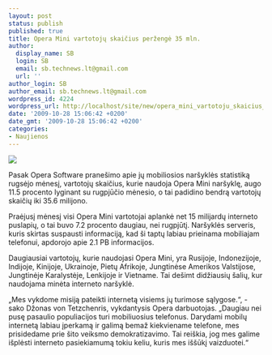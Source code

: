 ```yaml
---
layout: post
status: publish
published: true
title: Opera Mini vartotojų skaičius peržengė 35 mln.
author:
  display_name: SB
  login: SB
  email: sb.technews.lt@gmail.com
  url: ''
author_login: SB
author_email: sb.technews.lt@gmail.com
wordpress_id: 4224
wordpress_url: http://localhost/site/new/opera_mini_vartotoju_skaicius_perzenge_35_mln/
date: '2009-10-28 15:06:42 +0200'
date_gmt: '2009-10-28 15:06:42 +0200'
categories:
- Naujienos
---
```

<div class="imgright"><img src="http://t2.gstatic.com/images?q=tbn:LVDiGmHrasPFYM:http://nexus404.com/Blog/wp-content/uploads2/2008/11/opera-mini-new-beta.jpg"  /></div>
<p>Pasak Opera Software pranešimo apie jų mobiliosios naršyklės statistiką rugsėjo mėnesį, vartotojų skaičius, kurie naudoja Opera Mini naršyklę, augo 11.5 procento lyginant su rugpjūčio mėnesio, o tai padidino bendrą vartotojų skaičių iki 35.6 milijono.</p>
<p>Praėjusį mėnesį visi Opera Mini vartotojai aplankė net 15 milijardų interneto puslapių, o tai buvo 7.2 procento daugiau, nei rugpjūtį. Naršyklės serveris, kuris skirtas suspausti informaciją, kad ši taptų labiau prieinama mobiliajam telefonui, apdorojo apie 2.1 PB informacijos. </p>
<p>Daugiausiai vartotojų, kurie naudojasi Opera Mini, yra Rusijoje, Indonezijoje, Indijoje, Kinijoje, Ukrainoje, Pietų Afrikoje, Jungtinėse Amerikos Valstijose, Jungtinėje Karalystėje, Lenkijoje ir Vietname. Tai dešimt didžiausių šalių, kur naudojama minėta interneto naršyklė.</p>
<p>„Mes vykdome misiją pateikti internetą visiems jų turimose sąlygose.“, - sako Džonas von Tetzchenris, vykdantysis Opera darbuotojas. „Daugiau nei pusę pasaulio populiacijos turi mobiliuosius telefonus. Darydami mobilų internetą labiau įperkamą ir galimą bemaž kiekviename telefone, mes prisidedame prie šito veiksmo demokratizavimo. Tai reiškia, jog mes galime išplėsti interneto pasiekiamumą tokiu keliu, kuris mes iššūkį vaizduotei.“<br /></p>
